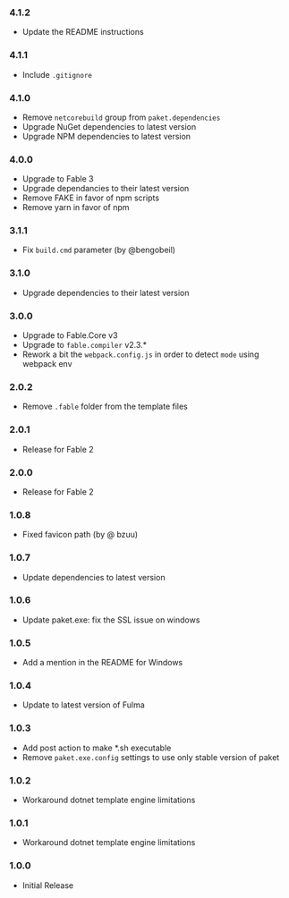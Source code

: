 ### 4.1.2

* Update the README instructions

### 4.1.1

* Include `.gitignore`

### 4.1.0

* Remove `netcorebuild` group from `paket.dependencies`
* Upgrade NuGet dependencies to latest version
* Upgrade NPM dependencies to latest version

### 4.0.0

* Upgrade to Fable 3
* Upgrade dependancies to their latest version
* Remove FAKE in favor of npm scripts
* Remove yarn in favor of npm

### 3.1.1

* Fix `build.cmd` parameter (by @bengobeil)

### 3.1.0

* Upgrade dependencies to their latest version

### 3.0.0

* Upgrade to Fable.Core v3
* Upgrade to `fable.compiler` v2.3.*
* Rework a bit the `webpack.config.js` in order to detect `mode` using webpack env

### 2.0.2

* Remove `.fable` folder from the template files

### 2.0.1

* Release for Fable 2

### 2.0.0

* Release for Fable 2

### 1.0.8

* Fixed favicon path (by @ bzuu)

### 1.0.7

* Update dependencies to latest version

### 1.0.6

* Update paket.exe: fix the SSL issue on windows

### 1.0.5

* Add a mention in the README for Windows

### 1.0.4

* Update to latest version of Fulma

### 1.0.3

* Add post action to make *.sh executable
* Remove `paket.exe.config` settings to use only stable version of paket

### 1.0.2

* Workaround dotnet template engine limitations

### 1.0.1

* Workaround dotnet template engine limitations

### 1.0.0

* Initial Release
